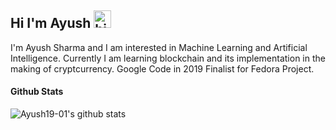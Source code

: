 ## Hi I'm Ayush <img src="https://user-images.githubusercontent.com/1303154/88677602-1635ba80-d120-11ea-84d8-d263ba5fc3c0.gif" width="28px" alt="hi">

I'm Ayush Sharma and I am interested in Machine Learning and Artificial Intelligence.
Currently I am learning blockchain and its implementation in the making of cryptcurrency.
Google Code in 2019 Finalist for Fedora Project.
#### Github Stats

![Ayush19-01's github stats](https://github-readme-stats.vercel.app/api?username=Ayush19-01&count_private=false&theme=tokyonight&,prs)

</details>

